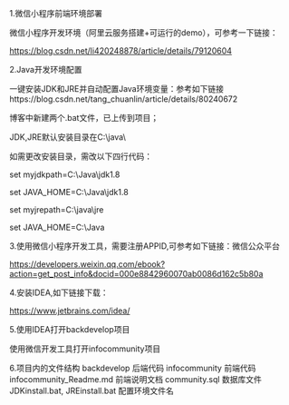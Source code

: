 ﻿1.微信小程序前端环境部署

微信小程序开发环境（阿里云服务搭建+可运行的demo），可参考一下链接：

https://blog.csdn.net/li420248878/article/details/79120604

2.Java开发环境配置

一键安装JDK和JRE并自动配置Java环境变量：参考如下链接https://blog.csdn.net/tang_chuanlin/article/details/80240672

博客中新建两个.bat文件，已上传到项目；

JDK,JRE默认安装目录在C:\\java\ 

如需更改安装目录，需改以下四行代码：

set myjdkpath=C:\Java\jdk1.8

set JAVA_HOME=C:\Java\jdk1.8

set myjrepath=C:\java\jre

set JAVA_HOME=C:\Java

3.使用微信小程序开发工具，需要注册APPID,可参考如下链接：微信公众平台

https://developers.weixin.qq.com/ebook?action=get_post_info&docid=000e8842960070ab0086d162c5b80a

4.安装IDEA,如下链接下载：

https://www.jetbrains.com/idea/ 

5.使用IDEA打开backdevelop项目

使用微信开发工具打开infocommunity项目

6.项目内的文件结构
backdevelop 后端代码
infocommunity 前端代码
infocommunity_Readme.md 前端说明文档
community.sql 数据库文件
JDKinstall.bat, JREinstall.bat 配置环境文件名

